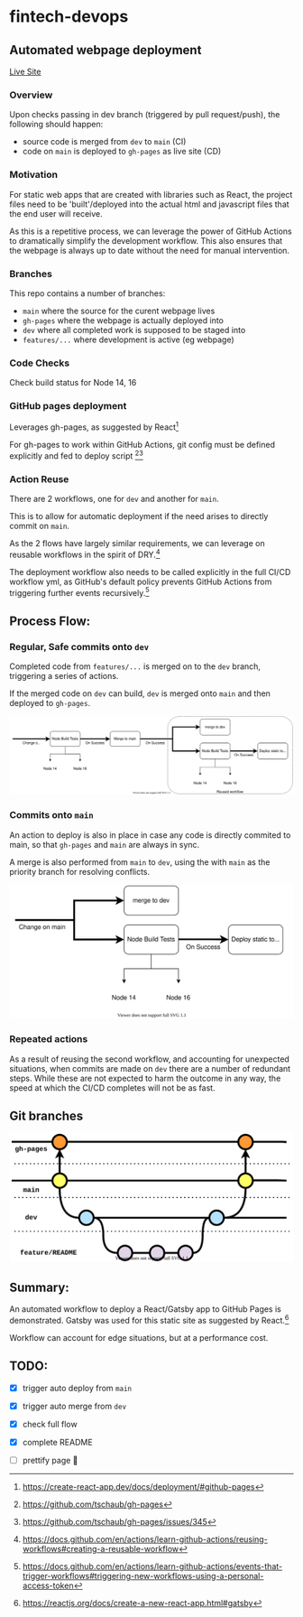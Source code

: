 # fintech-devops

## Automated webpage deployment

[Live Site](https://williamng95.github.io/fintech-devops/)

### Overview
Upon checks passing in dev branch (triggered by pull request/push), the following should happen:
- source code is merged from `dev` to `main` (CI)
- code on `main` is deployed to `gh-pages` as live site (CD)


### Motivation

For static web apps that are created with libraries such as React, the project files need to be 'built'/deployed into the actual html and javascript files that the end user will receive.

As this is a repetitive process, we can leverage the power of GitHub Actions to dramatically simplify the development workflow. This also ensures that the webpage is always up to date without the need for manual intervention.

### Branches
This repo contains a number of branches:
- `main` where the source for the curent webpage lives
- `gh-pages` where the webpage is actually deployed into
- `dev` where all completed work is supposed to be staged into
- `features/...` where development is active (eg webpage)

### Code Checks
Check build status for Node 14, 16

### GitHub pages deployment
Leverages gh-pages, as suggested by React[^1]

For gh-pages to work within GitHub Actions, git config must be defined explicitly and fed to deploy script [^2][^3]

### Action Reuse
There are 2 workflows, one for `dev` and another for `main`.

This is to allow for automatic deployment if the need arises to directly commit on `main`.

As the 2 flows have largely similar requirements, we can leverage on reusable workflows in the spirit of DRY.[^4]

The deployment workflow also needs to be called explicitly in the full CI/CD workflow yml, as GitHub's default policy prevents GitHub Actions from triggering further events recursively.[^5]

## Process Flow:
### Regular, Safe commits onto `dev`
Completed code from `features/...` is merged on to the `dev` branch, triggering a series of actions. 

If the merged code on `dev` can build, `dev` is merged onto `main` and then deployed to `gh-pages`.

<div align="center">

![full actions flow](assets/fullprocess.svg)
</div>

### Commits onto `main`
An action to deploy is also in place in case any code is directly commited to main, so that `gh-pages` and `main` are always in sync.

A merge is also performed from `main` to `dev`, using the with `main` as the priority branch for resolving conflicts.

<div align="center">

![full actions flow](assets/mainprocess.svg)
</div>

### Repeated actions

As a result of reusing the second workflow, and accounting for unexpected situations, when commits are made on `dev` there are a number of redundant steps. While these are not expected to harm the outcome in any way, the speed at which the CI/CD completes will not be as fast.

## Git branches
<div align="center">

![git flow](assets/branching.svg)
</div>

## Summary:

An automated workflow to deploy a React/Gatsby app to GitHub Pages is demonstrated. Gatsby was used for this static site as suggested by React.[^6]

Workflow can account for edge situations, but at a performance cost.



## TODO:

- [X] trigger auto deploy from `main`
- [X] trigger auto merge from `dev`
- [X] check full flow
- [X] complete README
- [ ] prettify page :tada:


<!--REFERENCES-->
[^1]:https://create-react-app.dev/docs/deployment/#github-pages

[^2]:https://github.com/tschaub/gh-pages

[^3]:https://github.com/tschaub/gh-pages/issues/345

[^4]:https://docs.github.com/en/actions/learn-github-actions/reusing-workflows#creating-a-reusable-workflow

[^5]:https://docs.github.com/en/actions/learn-github-actions/events-that-trigger-workflows#triggering-new-workflows-using-a-personal-access-token

[^6]:https://reactjs.org/docs/create-a-new-react-app.html#gatsby
